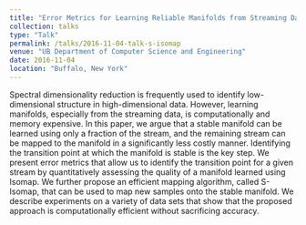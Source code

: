 ```yaml
---
title: "Error Metrics for Learning Reliable Manifolds from Streaming Data"
collection: talks
type: "Talk"
permalink: /talks/2016-11-04-talk-s-isomap
venue: "UB Department of Computer Science and Engineering"
date: 2016-11-04
location: "Buffalo, New York"
---
```


Spectral dimensionality reduction is frequently used to identify low-dimensional structure in high-dimensional data. However, learning manifolds, especially from the streaming data, is computationally and memory expensive. In this paper, we argue that a stable manifold can be learned using only a fraction of the stream, and the remaining stream can be mapped to the manifold in a significantly less costly manner. Identifying the transition point at which the manifold is stable is the key step. We present error metrics that allow us to identify the transition point for a given stream by quantitatively assessing the quality of a manifold learned using Isomap. We further propose an efficient mapping algorithm, called S-Isomap, that can be used to map new samples onto the stable manifold. We describe experiments on a variety of data sets that show that the proposed approach is computationally efficient without sacrificing accuracy.